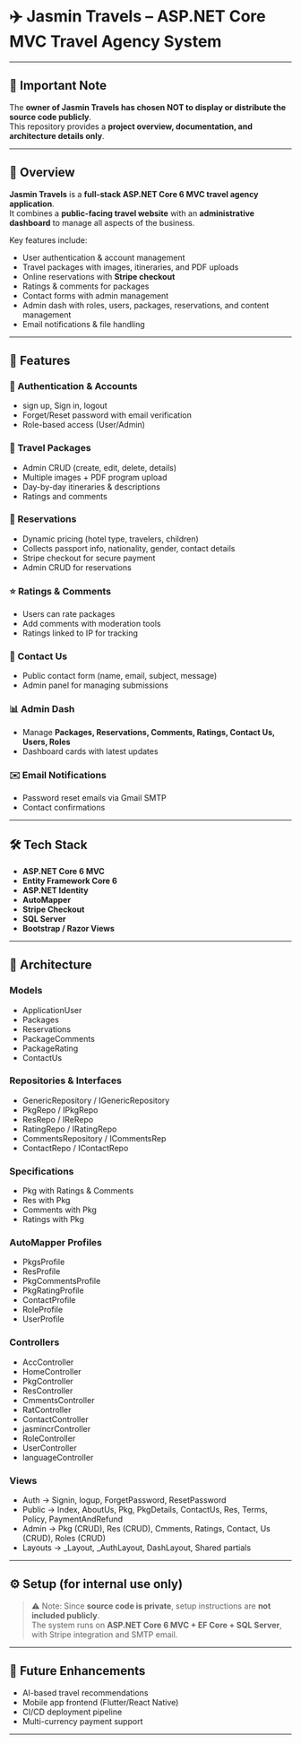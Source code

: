# ✈️ Jasmin Travels – ASP.NET Core MVC Travel Agency System  

---

## 📌 Important Note
The **owner of Jasmin Travels has chosen NOT to display or distribute the source code publicly**.  
This repository provides a **project overview, documentation, and architecture details only**.  

---

## 📖 Overview
**Jasmin Travels** is a **full-stack ASP.NET Core 6 MVC travel agency application**.  
It combines a **public-facing travel website** with an **administrative dashboard** to manage all aspects of the business.  

Key features include:  
- User authentication & account management  
- Travel packages with images, itineraries, and PDF uploads  
- Online reservations with **Stripe checkout**  
- Ratings & comments for packages  
- Contact forms with admin management  
- Admin dash with roles, users, packages, reservations, and content management   
- Email notifications & file handling  

---

## 🚀 Features

### 👤 Authentication & Accounts
- sign up, Sign in, logout  
- Forget/Reset password with email verification  
- Role-based access (User/Admin)  

### 🧳 Travel Packages
- Admin CRUD (create, edit, delete, details)  
- Multiple images + PDF program upload  
- Day-by-day itineraries & descriptions  
- Ratings and comments  

### 📅 Reservations
- Dynamic pricing (hotel type, travelers, children)  
- Collects passport info, nationality, gender, contact details  
- Stripe checkout for secure payment  
- Admin CRUD for reservations  

### ⭐ Ratings & Comments
- Users can rate packages  
- Add comments with moderation tools  
- Ratings linked to IP for tracking  

### 📩 Contact Us
- Public contact form (name, email, subject, message)  
- Admin panel for managing submissions  

### 📊 Admin Dash
- Manage **Packages, Reservations, Comments, Ratings, Contact Us, Users, Roles**  
- Dashboard cards with latest updates  

### ✉️ Email Notifications
- Password reset emails via Gmail SMTP  
- Contact confirmations  

---

## 🛠️ Tech Stack
- **ASP.NET Core 6 MVC**  
- **Entity Framework Core 6**  
- **ASP.NET Identity**  
- **AutoMapper**  
- **Stripe Checkout**  
- **SQL Server**  
- **Bootstrap / Razor Views**  

---

## 📂 Architecture

### **Models**
- ApplicationUser  
- Packages  
- Reservations  
- PackageComments  
- PackageRating  
- ContactUs  

### **Repositories & Interfaces**
- GenericRepository / IGenericRepository  
- PkgRepo / IPkgRepo
- ResRepo / IReRepo
- RatingRepo / IRatingRepo  
- CommentsRepository / ICommentsRep  
- ContactRepo / IContactRepo  

### **Specifications**
- Pkg with Ratings & Comments  
- Res with Pkg  
- Comments with Pkg  
- Ratings with Pkg  

### **AutoMapper Profiles**
- PkgsProfile  
- ResProfile  
- PkgCommentsProfile  
- PkgRatingProfile  
- ContactProfile  
- RoleProfile  
- UserProfile  

### **Controllers**
- AccController  
- HomeController  
- PkgController  
- ResController  
- CmmentsController  
- RatController  
- ContactController  
- jasmincrController  
- RoleController  
- UserController  
- languageController  

### **Views**
- Auth → Signin, logup, ForgetPassword, ResetPassword  
- Public → Index, AboutUs, Pkg, PkgDetails, ContactUs, Res, Terms, Policy, PaymentAndRefund  
- Admin → Pkg (CRUD), Res (CRUD), Cmments, Ratings, Contact, Us (CRUD), Roles (CRUD)  
- Layouts → _Layout, _AuthLayout, DashLayout, Shared partials  

---

## ⚙️ Setup (for internal use only)

> ⚠️ Note: Since **source code is private**, setup instructions are **not included publicly**.  
> The system runs on **ASP.NET Core 6 MVC + EF Core + SQL Server**, with Stripe integration and SMTP email.  

---

## 🌟 Future Enhancements
- AI-based travel recommendations  
- Mobile app frontend (Flutter/React Native)  
- CI/CD deployment pipeline  
- Multi-currency payment support  

---

